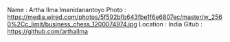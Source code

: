 Name : Artha Ilma Imanidanantoyo
Photo : https://media.wired.com/photos/5f592bfb643fbe1f6e6807ec/master/w_2560%2Cc_limit/business_chess_1200074974.jpg
Location : India
Gitub : https://github.com/arthailma
